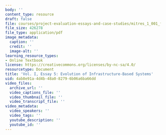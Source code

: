 ```yaml
---
body: ''
content_type: resource
draft: false
file: courses/project-evaluation-essays-and-case-studies/mitres_1_001_f23_vol1_ess05.pdf
file_size: 426278
file_type: application/pdf
image_metadata:
  caption: ''
  credit: ''
  image-alt: ''
learning_resource_types:
- Online Textbook
license: https://creativecommons.org/licenses/by-nc-sa/4.0/
resourcetype: Document
title: 'Vol. I, Essay 5: Evolution of Infrastructure-Based Systems'
uid: 4ab8e91a-4d4b-48a0-8279-6b06a6ba66dd
video_files:
  archive_url: ''
  video_captions_file: ''
  video_thumbnail_file: ''
  video_transcript_file: ''
video_metadata:
  video_speakers: ''
  video_tags: ''
  youtube_description: ''
  youtube_id: ''
---
```

